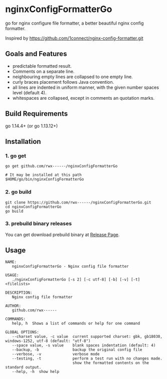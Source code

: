 # nginxConfigFormatterGo
go for nginx configure file formatter, a better beautiful nginx config formatter.

Inspired by https://github.com/1connect/nginx-config-formatter.git

## Goals and Features
- predictable formatted result.
- Comments on a separate line.
- neighbouring empty lines are collapsed to one empty line.
- curly braces placement follows Java convention.
- all lines are indented in uniform manner, with the given number spaces level (default 4).
- whitespaces are collapsed, except in comments an quotation marks.

## Build Requirements
go 1.14.4+ (or go 1.13.12+)

## Installation
### 1. go get
```
go get github.com/rwx------/nginxConfigFormatterGo

# It may be installed at this path
$HOME/go/bin/nginxConfigFormatterGo 
```

### 2. go build
```
git clone https://github.com/rwx------/nginxConfigFormatterGo.git
cd nginxConfigFormatterGo
go build
```

### 3. prebuild binary releases
You can get download prebuild binary at [Release Page](https://github.com/rwx------/nginxConfigFormatterGo/releases).

## Usage
```
NAME:
   nginxConfigFormatterGo - Nginx config file formatter

USAGE:
   ./nginxConfigFormatterGo [-s 2] [-c utf-8] [-b] [-v] [-t] <filelists>

DESCRIPTION:
   Nginx config file formatter

AUTHOR:
   github.com/rwx------

COMMANDS:
   help, h  Shows a list of commands or help for one command

GLOBAL OPTIONS:
   --charset value, -c value  current supported charset: gbk, gb18030, windows-1252, utf-8 (default: "utf-8")
   --space value, -s value    blank spaces indentation (default: 4)
   --backup, -b               backup the original config file
   --verbose, -v              verbose mode
   --testing, -t              perform a test run with no changes made.
                              show the formatted contents on the standard output.
   --help, -h  show help
```